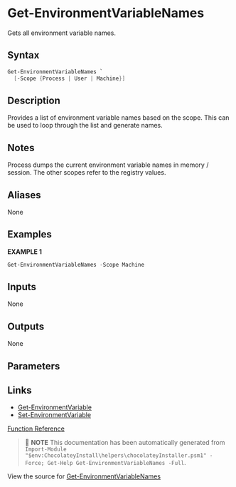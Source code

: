 ﻿---
Order: 60
xref: get-environmentvariablenames
Title: Get-EnvironmentVariableNames
Description: Information on Get-EnvironmentVariableNames function
RedirectFrom:
  - docs/helpers-get-environment-variable-names
  - docs/helpersgetenvironmentvariablenames
---

# Get-EnvironmentVariableNames

<!-- This documentation is automatically generated from https://github.com/chocolatey/choco/blob/master/src/chocolatey.resources/helpers/functions/Get-EnvironmentVariableNames.ps1 using https://github.com/chocolatey/choco/blob/master/GenerateDocs.ps1. Contributions are welcome at the original location(s). -->

Gets all environment variable names.

## Syntax

~~~powershell
Get-EnvironmentVariableNames `
  [-Scope {Process | User | Machine}]
~~~

## Description

Provides a list of environment variable names based on the scope. This
can be used to loop through the list and generate names.

## Notes

Process dumps the current environment variable names in memory /
session. The other scopes refer to the registry values.

## Aliases

None

## Examples

 **EXAMPLE 1**

~~~powershell
Get-EnvironmentVariableNames -Scope Machine

~~~ 

## Inputs

None

## Outputs

None

## Parameters
 


## Links

 * [Get-EnvironmentVariable](xref:get-environmentvariable)
 * [Set-EnvironmentVariable](xref:set-environmentvariable)


[Function Reference](xref:powershell-reference)

> :memo: **NOTE** This documentation has been automatically generated from `Import-Module "$env:ChocolateyInstall\helpers\chocolateyInstaller.psm1" -Force; Get-Help Get-EnvironmentVariableNames -Full`.

View the source for [Get-EnvironmentVariableNames](https://github.com/chocolatey/choco/blob/master/src/chocolatey.resources/helpers/functions/Get-EnvironmentVariableNames.ps1)
